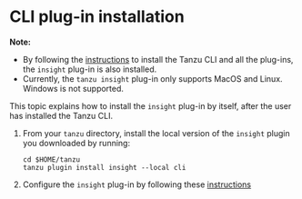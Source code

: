 # CLI plug-in installation

**Note:**

- By following the [instructions](../../install-tanzu-cli.md) to install the Tanzu CLI and all the plug-ins, the `insight` plug-in is also installed.
- Currently, the `tanzu insight` plug-in only supports MacOS and Linux. Windows is not supported.

This topic explains how to install the `insight` plug-in by itself, after the user has installed the Tanzu CLI.

1. From your `tanzu` directory, install the local version of the `insight` plugin you downloaded by running:

    ```
    cd $HOME/tanzu
    tanzu plugin install insight --local cli
    ```

1. Configure the `insight` plug-in by following these [instructions](cli-configuration.md)
